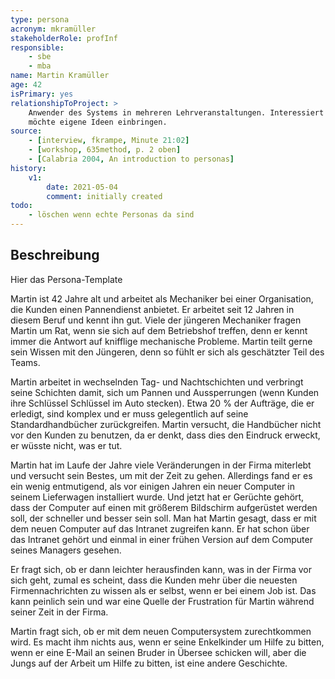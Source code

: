 ```yaml
---
type: persona
acronym: mkramüller
stakeholderRole: profInf
responsible: 
    - sbe
    - mba
name: Martin Kramüller
age: 42 
isPrimary: yes
relationshipToProject: >
    Anwender des Systems in mehreren Lehrveranstaltungen. Interessiert an sinnvoller Weiterentwicklung, 
    möchte eigene Ideen einbringen. 
source: 
    - [interview, fkrampe, Minute 21:02]
    - [workshop, 635method, p. 2 oben]
    - [Calabria 2004, An introduction to personas]
history:
    v1:
        date: 2021-05-04
        comment: initially created
todo: 
    - löschen wenn echte Personas da sind
---
```


## Beschreibung

Hier das Persona-Template

Martin ist 42 Jahre alt und arbeitet als Mechaniker bei einer
Organisation, die Kunden einen Pannendienst anbietet. Er arbeitet seit 12 Jahren in diesem Beruf und
kennt ihn gut. Viele der jüngeren Mechaniker fragen Martin um Rat, wenn sie sich auf dem Betriebshof treffen, denn er kennt immer die
Antwort auf knifflige mechanische Probleme. Martin teilt gerne sein
Wissen mit den Jüngeren, denn so fühlt er sich als geschätzter Teil des Teams.

Martin arbeitet in wechselnden Tag- und Nachtschichten und verbringt seine Schichten damit, sich um
Pannen und Aussperrungen (wenn Kunden ihre Schlüssel
Schlüssel im Auto stecken). Etwa 20 % der Aufträge, die er erledigt, sind komplex
und er muss gelegentlich auf seine Standardhandbücher zurückgreifen. Martin versucht, die Handbücher nicht
vor den Kunden zu benutzen, da er denkt, dass dies den Eindruck erweckt, er wüsste nicht, was er tut.

Martin hat im Laufe der Jahre viele Veränderungen in der Firma miterlebt und versucht sein Bestes, um mit der Zeit zu gehen.
Allerdings fand er es ein wenig entmutigend, als vor einigen Jahren ein neuer Computer in seinem Lieferwagen installiert wurde.
Und jetzt hat er Gerüchte gehört, dass der Computer auf einen mit größerem Bildschirm aufgerüstet werden soll, der schneller und besser sein soll.
Man hat Martin gesagt, dass er mit dem neuen Computer auf das Intranet zugreifen kann. Er hat schon
über das Intranet gehört und einmal in einer frühen Version auf dem Computer seines Managers gesehen.

Er fragt sich, ob er dann leichter herausfinden kann, was in der Firma vor sich geht, zumal es scheint, dass die Kunden
mehr über die neuesten Firmennachrichten zu wissen als er selbst, wenn er
bei einem Job ist. Das kann peinlich sein und war eine Quelle der Frustration für Martin während seiner Zeit in der Firma.

Martin fragt sich, ob er mit dem neuen Computersystem zurechtkommen wird. Es macht ihm nichts aus, wenn er
seine Enkelkinder um Hilfe zu bitten, wenn er eine E-Mail an seinen Bruder in Übersee schicken will, aber die Jungs auf der Arbeit um Hilfe zu bitten, ist eine andere Geschichte.
